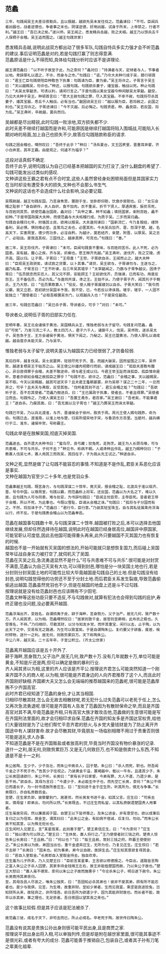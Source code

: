## 范蠡

```
三年，句践闻吴王夫差日夜勒兵，且以报越，越欲先吴未发往伐之。范蠡谏曰：“不可。臣闻兵者凶器也，战者逆德也，争者事之末也。阴谋逆德，好用凶器，试身于所末，上帝禁之，行者不利。”越王曰：“吾已决之矣。”遂兴师。吴王闻之，悉发精兵击越，败之夫椒。越王乃以馀兵五千人保栖于会稽。吴王追而围之。(越王句践世家)
```
悉发精兵击越,说明此战双方都出动了很多军队,勾践自恃兵多实力强才会不听范蠡的建议.事后证明范蠡是对的,若是勾践打赢了则志得意满.    
范蠡原话是什么不得而知,具体给勾践分析时应该不是讲理论.

```
越王谓范蠡曰：“以不听子故至于此，为之柰何？”蠡对曰：“持满者与天，定倾者与人，节事者以地。卑辞厚礼以遗之，不许，而身与之市。”句践曰：“诺。”乃令大夫种行成于吴，膝行顿首曰：“君王亡臣句践使陪臣种敢告下执事：句践请为臣，妻为妾。”吴王将许之。子胥言于吴王曰：“天以越赐吴，勿许也。”种还，以报句践。句践欲杀妻子，燔宝器，触战以死。种止句践曰：“夫吴太宰嚭贪，可诱以利，请闲行言之。”于是句践以美女宝器令种闲献吴太宰嚭。嚭受，乃见大夫种于吴王。种顿首言曰：“愿大王赦句践之罪，尽入其宝器。不幸不赦，句践将尽杀其妻子，燔其宝器，悉五千人触战，必有当也。”嚭因说吴王曰：“越以服为臣，若将赦之，此国之利也。”吴王将许之。子胥进谏曰：“今不灭越，后必悔之。句践贤君，种、蠡良臣，若反国，将为乱。”吴王弗听，卒赦越，罢兵而归。
```
吴越都是尽出精锐,此时勾践一败涂地,双方损失都不少.    
此时夫差不继续打越国而是许和,可能原因是继续打越国将陷入围城战,可能陷入长期对峙的局面,加上自己也损失不少,故答应勾践赔款称臣的请求.

```
句践之困会稽也，喟然叹曰：“吾终于此乎？”种曰：“汤系夏台，文王囚羑里，晋重耳奔翟，齐小白奔莒，其卒王霸。由是观之，何遽不为福乎？”
```
这段对话真假不确定.    
吾终于此乎,说明勾践认为自己已经基本把越国的实力打没了,没什么翻盘的希望了.勾践可能发出过类似的感叹.        
文种讲这些王霸之君有点不合时宜,这些人虽然曾经身处困顿局面但是其国家实力在当时却没有遭受多大的损失,文种也不会那么书生气.             
文种说的这话也不会造成什么社会影响,没必要记载.    

```
吴既赦越，越王句践反国，乃苦身焦思，置胆于坐，坐卧即仰胆，饮食亦尝胆也。曰：“女忘会稽之耻邪？”身自耕作，夫人自织，食不加肉，衣不重采，折节下贤人，厚遇宾客，振贫吊死，与百姓同其劳。欲使范蠡治国政，蠡对曰：“兵甲之事，种不如蠡；填抚国家，亲附百姓，蠡不如种。”于是举国政属大夫种，而使范蠡与大夫柘稽行成，为质于吴。二岁而吴归蠡。
句践自会稽归七年，拊循其士民，欲用以报吴。大夫逢同谏曰：“国新流亡，今乃复殷给，缮饰备利，吴必惧，惧则难必至。且鸷鸟之击也，必匿其形。今夫吴兵加齐、晋，怨深于楚、越，名高天下，实害周室，德少而功多，必淫自矜。为越计，莫若结齐，亲楚，附晋，以厚吴。吴之志广，必轻战。是我连其权，三国伐之，越承其弊，可克也。”句践曰：“善。”
```


```
居二年，吴王将伐齐。子胥谏曰：“未可。臣闻句践食不重味，与百姓同苦乐。此人不死，必为国患。吴有越，腹心之疾，齐与吴，疥癣也。愿王释齐先越。”吴王弗听，遂伐齐，败之艾陵，虏齐高、国以归。让子胥。子胥曰：“王毋喜！”王怒，子胥欲自杀，王闻而止之。越大夫种曰：“臣观吴王政骄矣，请试尝之贷粟，以卜其事。”请贷，吴王欲与，子胥谏勿与，王遂与之，越乃私喜。子胥言曰：“王不听谏，后三年吴其墟乎！”太宰嚭闻之，乃数与子胥争越议，因谗子胥曰：“伍员貌忠而实忍人，其父兄不顾，安能顾王？王前欲伐齐，员强谏，已而有功，用是反怨王。王不备伍员，员必为乱。”与逢同共谋，谗之王。王始不从，乃使子胥于齐，闻其托子于鲍氏，王乃大怒，曰：“伍员果欺寡人！”役反，使人赐子胥属镂剑以自杀。子胥大笑曰：“我令而父霸，我又立若，若初欲分吴国半予我，我不受，已，今若反以谗诛我。嗟乎，嗟乎，一人固不能独立！”报使者曰：“必取吾眼置吴东门，以观越兵入也！”于是吴任嚭政。

```

```
居三年，句践召范蠡曰：“吴已杀子胥，导谀者众，可乎？”对曰：“未可。”
```
导谀者众,说明伍子胥的旧部实力任在.

```
至明年春，吴王北会诸侯于黄池，吴国精兵从王，惟独老弱与太子留守。句践复问范蠡，蠡曰“可矣”。乃发习流二千人，教士四万人，君子六千人，诸御千人，伐吴。吴师败，遂杀吴太子。吴告急于王，王方会诸侯于黄池，惧天下闻之，乃秘之。吴王已盟黄池，乃使人厚礼以请成越。越自度亦未能灭吴，乃与吴平。
```
惟独老弱与太子留守,说明夫差认为越国实力已经很弱了,才防备较弱.

```
其后四年，越复伐吴。吴士民罢弊，轻锐尽死于齐、晋。而越大破吴，因而留围之三年，吴师败，越遂复栖吴王于姑苏之山。吴王使公孙雄肉袒膝行而前，请成越王曰：“孤臣夫差敢布腹心，异日尝得罪于会稽，夫差不敢逆命，得与君王成以归。今君王举玉趾而诛孤臣，孤臣惟命是听，意者亦欲如会稽之赦孤臣之罪乎？”句践不忍，欲许之。范蠡曰：“会稽之事，天以越赐吴，吴不取。今天以吴赐越，越其可逆天乎？且夫君王蚤朝晏罢，非为吴邪？谋之二十二年，一旦而弃之，可乎？且夫天与弗取，反受其咎。‘伐柯者其则不远’，君忘会稽之蚯？”句践曰：“吾欲听子言，吾不忍其使者。”范蠡乃鼓进兵，曰：“王已属政于执事，使者去，不者且得罪。”吴使者泣而去。句践怜之，乃使人谓吴王曰：“吾置王甬东，君百家。”吴王谢曰：“吾老矣，不能事君王！”遂自杀。乃蔽其面，曰：“吾无面以见子胥也！”越王乃葬吴王而诛太宰嚭。
```

```
句践已平吴，乃以兵北渡淮，与齐、晋诸侯会于徐州，致贡于周。周元王使人赐句践胙，命为伯。句践已去，渡淮南，以淮上地与楚，归吴所侵宋地于宋，与鲁泗东方百里。当是时，越兵横行于江、淮东，诸侯毕贺，号称霸王。
```
勾践此举是在肢解吴国,彻底灭掉吴国.

```
范蠡遂去，自齐遗大夫种书曰：“蜚鸟尽，良弓藏；狡兔死，走狗烹。越王为人长颈鸟喙，可与共患难，不可与共乐。子何不去？”种见书，称病不朝。人或谗种且作乱，越王乃赐种剑曰：“子教寡人伐吴七术，寡人用其三而败吴，其四在子，子为我从先王试之。”种遂自杀。
```
文种之死,显然是做了让勾践不能容忍的事情.不知道是不是作乱,君臣关系恶化应该是事实.    
文种在越国为官至少二十多年,也是党羽众多.


```
范蠡事越王句践，既苦身力，与句践深谋二十馀年，竟灭吴，报会稽之耻，北渡兵于淮以临齐、晋，号令中国，以尊周室，句践以霸，而范蠡称上将军。还反国，范蠡以为大名之下，难以久居，且句践为人可与同患，难与处安，为书辞句践曰：“臣闻主忧臣劳，主辱臣死。昔者君王辱于会稽，所以不死，为此事也。今既以雪耻，臣请从会稽之诛。”句践曰：“孤将与子分国而有之。不然，将加诛于子。”范蠡曰：“君行令，臣行意。”乃装其轻宝珠玉，自与其私徒属乘舟浮海以行，终不反。于是句践表会稽山以为范蠡奉邑。
```
范蠡在越国事勾践数十年,与句践深谋二十馀年.越国被打败之后,本可以选择去他国继续发展,但却任然选择待在越国,说明此时在越国已经身居高位,越国非中原国家,可能官职认可度低,因此去他国可能得重头再来,此外只要越国不灭其国力也有恢复的时候.    
越国也不是一开始就有灭吴国的想法的,开始可能就只是想恢复国力,而后碰上吴国常年征战自身实力被打空了,就伺机灭了吴国.    
范蠡在灭吴之后,急流勇退显然不是什么"可与共患难不可与共乐".很可能是对封赏不满意,范蠡认为自己灭吴有大功,可以得到封邑,哪怕是分一块吴国土地也行,若是分封则分封吴国土地的可能性比较大毕竟越国是勾践自己的土地.但是勾践没有给封邑,说明勾践觉得他的功劳还不至于分封土地.而后君臣关系发生裂痕,导致范蠡偷偷逃出越国.范蠡虽然党羽也不少,但是在越国的地盘上还是斗不过勾践.    
按理说就是没有给范蠡封邑也应该赐有不少田宅.    
范蠡文种等这些功臣只要不造反,不与勾践做对,就算有犯法也会得到勾践的庇护,寿终正寝也没问题,没必要离开越国.    

```
范蠡浮海出齐，变姓名，自谓鸱夷子皮，耕于海畔，苦身戮力，父子治产。居无几何，致产数十万。齐人闻其贤，以为相。范蠡喟然叹曰：“居家则致千金，居官则至卿相，此布衣之极也。久受尊名，不祥。”乃归相印，尽散其财，以分与知友乡党，而怀其重宝，闲行以去，止于陶，以为此天下之中，交易有无之路通，为生可以致富矣。于是自谓陶朱公。复约要父子耕畜，废居，候时转物，逐什一之利。居无何，则致赀累巨万。天下称陶朱公。
平公八年，越灭吴。二十五年卒，子宣公积立。(齐太公世家)
```
范蠡离开越国应该是五十开外了.    
耕于海畔,苦身戮力,父子治产,居无几何,致产数十万.没有几年就数十万,单位可能是黄金,不知是斤还是两,但可以确定是做的暴利行业.    
齐人闻其贤以为相,这里的齐人应该是齐平公.按理说齐君怎么可能突然知道一个刚来齐国不久的商人呢.以为相,很可能是齐君身边的人向齐君推荐了这个人,而且此时齐国刚好缺相.齐国卿大夫又怎么会无端端的推荐越国来的范蠡呢,很可能是范蠡厚贿不少齐国高官.    
此时齐君已经知道了范蠡的身份,才让其当相国.    
归相印尽散其财,怎么会无故去相散财呢,若无犯什么过失范蠡可以老死于任上,怎么又再次急流勇退呢.很可能是齐国有人告发了范蠡因为有散财保命之举,而且是齐国高官对其不满,毕竟范蠡是齐相,只有高官大族才敢攻击他,范蠡做的生意很可能是写在齐国刑法里面的,故才会归相印求自保.范蠡在齐国的知友多是齐国达官权贵,给他们大量钱财是为了让他们帮忙平息齐君的怒火,与乡党大量钱财是为了防止离开齐国途中有人谋财害命.故才会尽散其财,毕竟朋友一场临别相赠不用过于贵重否则很可能是送礼求人办事.        
不知道范蠡是不是在齐国贩盐或者放高利贷,毕竟当时齐国没有物价暴涨的记录.    
逐什一之利,居无何,则致赀累巨万.又是无几何致巨万,也不知是倒卖什么东西,不知道是不是十一之利.


```
朱公居陶，生少子。少子及壮，而朱公中男杀人，囚于楚。朱公曰：“杀人而死，职也。然吾闻千金之子不死于市。”告其少子往视之。乃装黄金千溢，置褐器中，载以一牛车。且遣其少子，朱公长男固请欲行，朱公不听。长男曰：“家有长子曰家督，今弟有罪，大人不遣，乃遗少弟，是吾不肖。”欲自杀。其母为言曰：“今遣少子，未必能生中子也，而先空亡长男，柰何？”朱公不得已而遣长子，为一封书遗故所善庄生。曰：“至则进千金于庄生所，听其所为，慎无与争事。”长男既行，亦自私赍数百金。
至楚，庄生家负郭，披藜藋到门，居甚贫。然长男发书进千金，如其父言。庄生曰：“可疾去矣，慎毋留！即弟出，勿问所以然。”长男既去，不过庄生而私留，以其私赍献遗楚国贵人用事者。
庄生虽居穷阎，然以廉直闻于国，自楚王以下皆师尊之。及朱公进金，非有意受也，欲以成事后复归之以为信耳。故金至，谓其妇曰：“此朱公之金。有如病不宿诫，后复归，勿动。”而朱公长男不知其意，以为殊无短长也。
庄生闲时入见楚王，言“某星宿某，此则害于楚”。楚王素信庄生，曰：“今为柰何？”庄生曰：“独以德为可以除之。”楚王曰：“生休矣，寡人将行之。”王乃使使者封三钱之府。楚贵人惊告朱公长男曰：“王且赦。”曰：“何以也？”曰：“每王且赦，常封三钱之府。昨暮王使使封之。”朱公长男以为赦，弟固当出也，重千金虚弃庄生，无所为也，乃复见庄生。庄生惊曰：“若不去邪？”长男曰：“固未也。初为事弟，弟今议自赦，故辞生去。”庄生知其意欲复得其金，曰：“若自入室取金。”长男即自入室取金持去，独自欢幸。
庄生羞为儿子所卖，乃入见楚王曰：“臣前言某星事，王言欲以修德报之。今臣出，道路皆言陶之富人朱公之子杀人囚楚，其家多持金钱赂王左右，故王非能恤楚国而赦，乃以朱公子故也。”楚王大怒曰：“寡人虽不德耳，柰何以朱公之子故而施惠乎！”令论杀朱公子，明日遂下赦令。朱公长男竟持其弟丧归。
至，其母及邑人尽哀之，唯朱公独笑，曰：“吾固知必杀其弟也！彼非不爱其弟，顾有所不能忍者也。是少与我俱，见苦，为生难，故重弃财。至如少弟者，生而见我富，乘坚驱良逐狡兔，岂知财所从来，故轻弃之，非所惜吝。前日吾所为欲遣少子，固为其能弃财故也。而长者不能，故卒以杀其弟，事之理也，无足悲者。吾日夜固以望其丧之来也。”
```
这个故事比较假.但是其子应该是犯法被杀了.

```
故范蠡三徙，成名于天下，非茍去而已，所止必成名。卒老死于陶，故世传曰陶朱公。
```
范蠡没有说其是贵族公孙出身则很可能平民出身,且是商贾之家.    
按理说平民出身出将入相,可以单独列传,但是却是附在越世家里面,很可能其事迹不是很光彩,或者有夸大的成分. 范蠡可能善于推销自己,包装自己,或者其子孙有刀笔之辈美化祖辈.        
